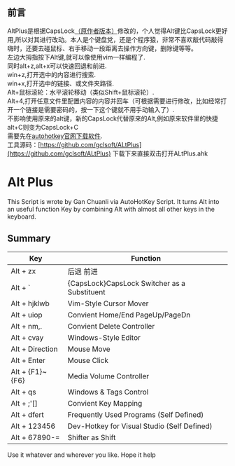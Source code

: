 ## 前言 ##
AltPlus是根据CapsLock[（原作者版本）](https://github.com/Vonng/Capslock)修改的，个人觉得Alt键比CapsLock更好用,所以对其进行改动。本人是个键盘党，还是个程序猿，非常不喜欢敲代码敲得嗨时，还要去碰鼠标、右手移动一段距离去操作方向键，删除键等等。<br/>
左边大拇指按下Alt键,就可以像使用vim一样编程了.<br/>
同时alt+z,alt+x可以快速回退和前进.<br/>
win+z,打开选中的内容进行搜索.<br/>
win+x,打开选中的链接、或文件夹路径.<br/>
Alt+鼠标滚轮：水平滚轮移动（类似Shift+鼠标滚轮）.<br/>
Alt+4,打开任意文件里配置内容的内容并回车（可根据需要进行修改，比如经常打开一个链接是需要密码的，按一下这个键就不用手动输入了）.<br/>
不影响使用原来的alt键，新的CapsLock代替原来的Alt,例如原来软件里的快捷alt+C则变为CapsLock+C<br/>
需要先在[autohotkey官网下载软件](https://www.autohotkey.com/).<br/>
工具源码：[https://github.com/gclsoft/ALtPlus](https://github.com/gclsoft/ALtPlus) 下载下来直接双击打开ALtPlus.ahk

# Alt Plus
 This Script is wrote by Gan Chuanli via AutoHotKey Script. It turns Alt into an useful function Key by combining Alt with almost all other keys in the keyboard.

## Summary

|  Key |  Function  |
| ------------ | ------------ |
|  Alt + zx     | 后退 前进                    |
|  Alt + `          | {CapsLock}CapsLock Switcher as a Substituent |
|  Alt + hjklwb     | Vim-Style Cursor Mover                       |
|  Alt + uiop       | Convient Home/End PageUp/PageDn              |
|  Alt + nm,.       | Convient Delete Controller                   |
|  Alt + cvay     | Windows-Style Editor                         |
|  Alt + Direction  | Mouse Move                                   |
|  Alt + Enter      | Mouse Click                                  |
|  Alt + {F1}~{F6}  | Media Volume Controller                      |
|  Alt + qs         | Windows & Tags Control                       |
|  Alt + ;'[]       | Convient Key Mapping                         |
|  Alt + dfert      | Frequently Used Programs (Self Defined)      |
|  Alt + 123456     | Dev-Hotkey for Visual Studio (Self Defined)  |
|  Alt + 67890-=    | Shifter as Shift                             |


Use it whatever and wherever you like. Hope it help
